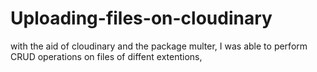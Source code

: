 # Uploading-files-on-cloudinary
with the aid of cloudinary and the package multer, I was able to perform CRUD operations on files of diffent extentions,
